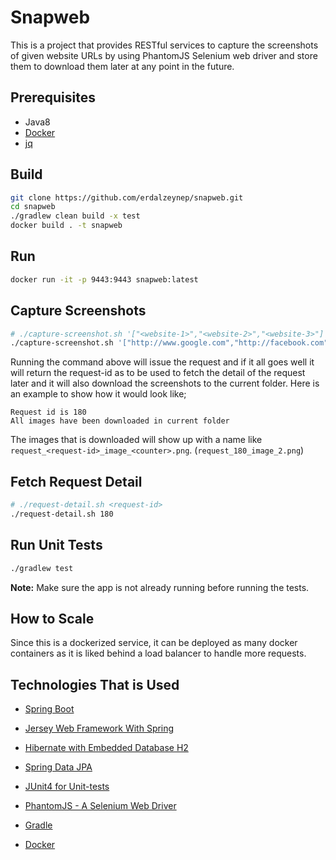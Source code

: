 # Snapweb

This is a project that provides RESTful services to capture the screenshots of given website URLs by using PhantomJS
Selenium web driver and store them to download them later at any point in the future.

## Prerequisites

* Java8
* [Docker](https://www.docker.com/)
* [jq](https://stedolan.github.io/jq/)


## Build

```bash
git clone https://github.com/erdalzeynep/snapweb.git
cd snapweb
./gradlew clean build -x test
docker build . -t snapweb 
```

## Run
```bash
docker run -it -p 9443:9443 snapweb:latest
```

## Capture Screenshots

```bash
# ./capture-screenshot.sh '["<website-1>","<website-2>","<website-3>"]'
./capture-screenshot.sh '["http://www.google.com","http://facebook.com","http://twitter.com"]'
```

Running the command above will issue the request and if it all goes well it will return the request-id
as to be used to fetch the detail of the request later and it will also download the screenshots to the
current folder. Here is an example to show how it would look like;

```
Request id is 180
All images have been downloaded in current folder
```

The images that is downloaded will show up with a name like `request_<request-id>_image_<counter>.png`. (`request_180_image_2.png`)

## Fetch Request Detail

```bash
# ./request-detail.sh <request-id>
./request-detail.sh 180
```

## Run Unit Tests

```bash
./gradlew test
```
**Note:** Make sure the app is not already running before running the tests.

## How to Scale

Since this is a dockerized service, it can be deployed as many docker containers as it is liked behind a load balancer to
handle more requests.


## Technologies That is Used

* [Spring Boot](https://spring.io/projects/spring-boot)

* [Jersey Web Framework With Spring](https://eclipse-ee4j.github.io/jersey/)

* [Hibernate with Embedded Database H2](https://hibernate.org/orm/documentation/5.4/)

* [Spring Data JPA](https://spring.io/projects/spring-data-jpa)

* [JUnit4 for Unit-tests](https://junit.org/junit4/)

* [PhantomJS - A Selenium Web Driver](https://github.com/detro/ghostdriver)

* [Gradle](https://gradle.org/)

* [Docker](https://www.docker.com/)